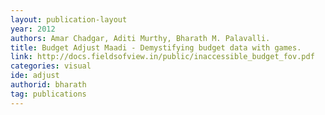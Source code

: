 ```yaml
---
layout: publication-layout
year: 2012
authors: Amar Chadgar, Aditi Murthy, Bharath M. Palavalli.
title: Budget Adjust Maadi - Demystifying budget data with games.
link: http://docs.fieldsofview.in/public/inaccessible_budget_fov.pdf
categories: visual
ide: adjust
authorid: bharath
tag: publications
---
```

